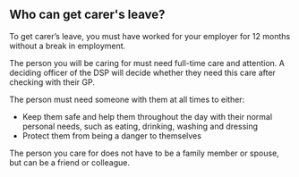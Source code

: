 ##  Who can get carer's leave?

To get carer’s leave, you must have worked for your employer for 12 months
without a break in employment.

The person you will be caring for must need full-time care and attention. A
deciding officer of the DSP will decide whether they need this care after
checking with their GP.

The person must need someone with them at all times to either:

  * Keep them safe and help them throughout the day with their normal personal needs, such as eating, drinking, washing and dressing 
  * Protect them from being a danger to themselves 

The person you care for does not have to be a family member or spouse, but can
be a friend or colleague.
